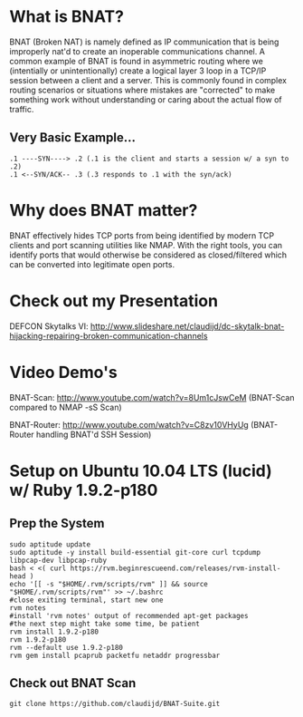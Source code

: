 # What is BNAT?

BNAT (Broken NAT) is namely defined as IP communication that is being improperly nat'd to create an inoperable communications channel.  A common example of BNAT is found in asymmetric routing where we (intentially or unintentionally) create a logical layer 3 loop in a TCP/IP session between a client and a server. This is commonly found in complex routing scenarios or situations where mistakes are "corrected" to make something work without understanding or caring about the actual flow of traffic.

## Very Basic Example...

    .1 ----SYN----> .2 (.1 is the client and starts a session w/ a syn to .2)
    .1 <--SYN/ACK-- .3 (.3 responds to .1 with the syn/ack)
	
# Why does BNAT matter?

BNAT effectively hides TCP ports from being identified by modern TCP clients and port scanning utilities like NMAP.  With the right tools, you can identify ports that would otherwise be considered as closed/filtered which can be converted into legitimate open ports.

# Check out my Presentation

DEFCON Skytalks VI: http://www.slideshare.net/claudijd/dc-skytalk-bnat-hijacking-repairing-broken-communication-channels

# Video Demo's

BNAT-Scan: http://www.youtube.com/watch?v=8Um1cJswCeM (BNAT-Scan compared to NMAP -sS Scan)

BNAT-Router: http://www.youtube.com/watch?v=C8zv10VHyUg (BNAT-Router handling BNAT'd SSH Session)

# Setup on Ubuntu 10.04 LTS (lucid) w/ Ruby 1.9.2-p180 #

## Prep the System ##

    sudo aptitude update
    sudo aptitude -y install build-essential git-core curl tcpdump libpcap-dev libpcap-ruby
    bash < <( curl https://rvm.beginrescueend.com/releases/rvm-install-head )
    echo '[[ -s "$HOME/.rvm/scripts/rvm" ]] && source "$HOME/.rvm/scripts/rvm"' >> ~/.bashrc
    #close exiting terminal, start new one
    rvm notes
    #install 'rvm notes' output of recommended apt-get packages
    #the next step might take some time, be patient
    rvm install 1.9.2-p180
    rvm 1.9.2-p180
    rvm --default use 1.9.2-p180
    rvm gem install pcaprub packetfu netaddr progressbar

## Check out BNAT Scan

    git clone https://github.com/claudijd/BNAT-Suite.git